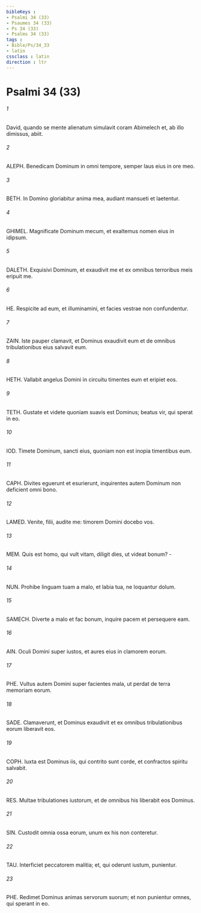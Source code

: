 ```yaml
---
bibleKeys : 
- Psalmi 34 (33)
- Psaumes 34 (33)
- Ps 34 (33)
- Psalms 34 (33)
tags : 
- Bible/Ps/34_33
- latin
cssclass : latin
direction : ltr
---
```


# Psalmi 34 (33)

###### 1
David, quando se mente alienatum simulavit coram Abimelech et, ab illo dimissus, abiit.
###### 2
ALEPH. Benedicam Dominum in omni tempore, semper laus eius in ore meo.
###### 3
BETH. In Domino gloriabitur anima mea, audiant mansueti et laetentur.
###### 4
GHIMEL. Magnificate Dominum mecum, et exaltemus nomen eius in idipsum.
###### 5
DALETH. Exquisivi Dominum, et exaudivit me et ex omnibus terroribus meis eripuit me.
###### 6
HE. Respicite ad eum, et illuminamini, et facies vestrae non confundentur.
###### 7
ZAIN. Iste pauper clamavit, et Dominus exaudivit eum et de omnibus tribulationibus eius salvavit eum.
###### 8
HETH. Vallabit angelus Domini in circuitu timentes eum et eripiet eos.
###### 9
TETH. Gustate et videte quoniam suavis est Dominus; beatus vir, qui sperat in eo.
###### 10
IOD. Timete Dominum, sancti eius, quoniam non est inopia timentibus eum.
###### 11
CAPH. Divites eguerunt et esurierunt, inquirentes autem Dominum non deficient omni bono.
###### 12
LAMED. Venite, filii, audite me: timorem Domini docebo vos.
###### 13
MEM. Quis est homo, qui vult vitam, diligit dies, ut videat bonum? -
###### 14
NUN. Prohibe linguam tuam a malo, et labia tua, ne loquantur dolum.
###### 15
SAMECH. Diverte a malo et fac bonum, inquire pacem et persequere eam.
###### 16
AIN. Oculi Domini super iustos, et aures eius in clamorem eorum.
###### 17
PHE. Vultus autem Domini super facientes mala, ut perdat de terra memoriam eorum.
###### 18
SADE. Clamaverunt, et Dominus exaudivit et ex omnibus tribulationibus eorum liberavit eos.
###### 19
COPH. Iuxta est Dominus iis, qui contrito sunt corde, et confractos spiritu salvabit.
###### 20
RES. Multae tribulationes iustorum, et de omnibus his liberabit eos Dominus.
###### 21
SIN. Custodit omnia ossa eorum, unum ex his non conteretur.
###### 22
TAU. Interficiet peccatorem malitia; et, qui oderunt iustum, punientur.
###### 23
PHE. Redimet Dominus animas servorum suorum; et non punientur omnes, qui sperant in eo.
